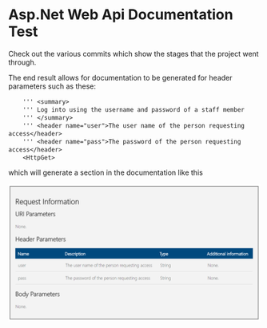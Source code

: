 # Asp.Net Web Api Documentation Test

Check out the various commits which show the stages that the project went through.

The end result allows for documentation to be generated for header parameters such as these:

        ''' <summary>
        ''' Log into using the username and password of a staff member
        ''' </summary>
        ''' <header name="user">The user name of the person requesting access</header>
        ''' <header name="pass">The password of the person requesting access</header>
        <HttpGet>


which will generate a section in the documentation like this

![example](example.png)
